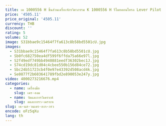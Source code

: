 ```yaml
---
title: เค 1000556 H ชิ้นส่วนเครื่องจักรวิศวกรรม K 1000556 H รีโมทคอนโทรล Lever Pilot Handle Valve ใช้ได้กับ DX225 DX225LCA
price: '4505.11'
price_original: '4505.11'
currency: THB
discount: ''
rating: 5
volume: 52
image: S31bbae9c15464f7fa613c8b58bd5501cU.jpg
images:
  - S31bbae9c15464f7fa613c8b58bd5501cU.jpg
  - Sb0fc682750ea4df599f6ffda75a66e97l.jpg
  - S2f49edf749bb4940881eedf36302bec1J.jpg
  - S74cd19dc81d04c4cbee550b156d84ce72.jpg
  - Sbc24b51723cb4f0e97e43392d508acd4k.jpg
  - Se0877f2b603641789fbd2e890053e247y.jpg
video: 4000273216676.mp4
categories:
  - name: เครื่องมือ
    slug: เคร-องม
  - name: วัดและการวิเคราะห์
    slug: ดและการว-เคราะห
slug: เค-นส-วนเคร-องจ-กรว
encode: oFz5qXu
lang: th
---
```

  